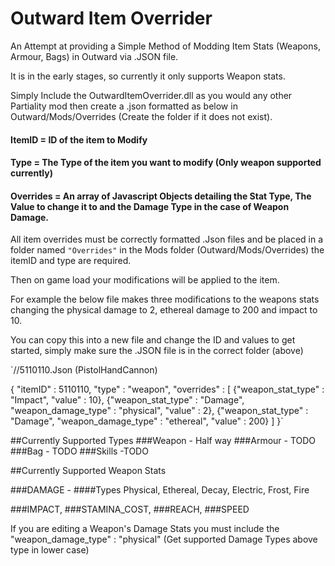 # Outward Item Overrider
An Attempt at providing a Simple Method of Modding Item Stats (Weapons, Armour, Bags) in Outward via .JSON file.

It is in the early stages, so currently it only supports Weapon stats.


Simply Include the OutwardItemOverrider.dll as you would any other Partiality mod then create a .json formatted as below in Outward/Mods/Overrides (Create the folder if it does not exist).


#### ItemID = ID of the item to Modify
#### Type = The Type of the item you want to modify (Only weapon supported currently)
#### Overrides = An array of Javascript Objects detailing the Stat Type, The Value to change it to and the Damage Type in the case of Weapon Damage.

All item overrides must be correctly formatted .Json files and be placed in a folder named `"Overrides"` in the Mods folder (Outward/Mods/Overrides) the itemID and type are required.

Then on game load your modifications will be applied to the item.

For example the below file makes three modifications to the weapons stats changing the physical damage to 2, ethereal damage to 200 and impact to 10.

You can copy this into a new file and change the ID and values to get started, simply make sure the .JSON file is in the correct folder (above)

`//5110110.Json (PistolHandCannon)

{
	"itemID" : 5110110,
	"type" : "weapon",
	"overrides" : [
		{"weapon_stat_type" : "Impact", "value" : 10},
		{"weapon_stat_type" : "Damage", "weapon_damage_type" : "physical", "value" : 2},
		{"weapon_stat_type" : "Damage", "weapon_damage_type" : "ethereal", "value" : 200}
	]
}`


##Currently Supported Types
###Weapon - Half way
###Armour - TODO
###Bag - TODO
###Skills -TODO


##Currently Supported Weapon Stats

###DAMAGE - 
####Types
    Physical,
    Ethereal,
    Decay,
    Electric,
    Frost,
    Fire

###IMPACT,
###STAMINA_COST,
###REACH,
###SPEED


If you are editing a Weapon's Damage Stats you must include the "weapon_damage_type" : "physical" (Get supported Damage Types above type in lower case)